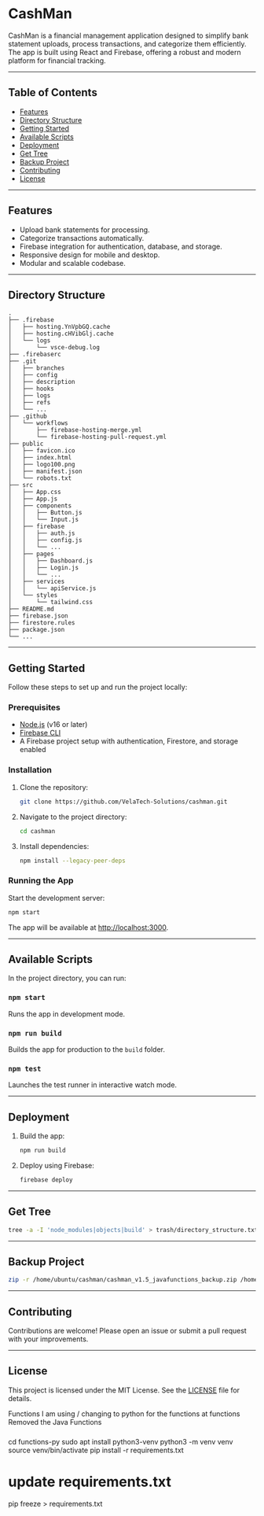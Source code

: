 # CashMan

CashMan is a financial management application designed to simplify bank statement uploads, process transactions, and categorize them efficiently. The app is built using React and Firebase, offering a robust and modern platform for financial tracking.

---

## Table of Contents

- [Features](#features)
- [Directory Structure](#directory-structure)
- [Getting Started](#getting-started)
- [Available Scripts](#available-scripts)
- [Deployment](#deployment)
- [Get Tree](#get-tree)
- [Backup Project](#backup-project)
- [Contributing](#contributing)
- [License](#license)

---

## Features

- Upload bank statements for processing.
- Categorize transactions automatically.
- Firebase integration for authentication, database, and storage.
- Responsive design for mobile and desktop.
- Modular and scalable codebase.

---

## Directory Structure

```plaintext
.
├── .firebase
│   ├── hosting.YnVpbGQ.cache
│   ├── hosting.cHVibGlj.cache
│   └── logs
│       └── vsce-debug.log
├── .firebaserc
├── .git
│   ├── branches
│   ├── config
│   ├── description
│   ├── hooks
│   ├── logs
│   ├── refs
│   └── ...
├── .github
│   └── workflows
│       ├── firebase-hosting-merge.yml
│       └── firebase-hosting-pull-request.yml
├── public
│   ├── favicon.ico
│   ├── index.html
│   ├── logo100.png
│   ├── manifest.json
│   └── robots.txt
├── src
│   ├── App.css
│   ├── App.js
│   ├── components
│   │   ├── Button.js
│   │   └── Input.js
│   ├── firebase
│   │   ├── auth.js
│   │   ├── config.js
│   │   └── ...
│   ├── pages
│   │   ├── Dashboard.js
│   │   ├── Login.js
│   │   └── ...
│   ├── services
│   │   └── apiService.js
│   └── styles
│       └── tailwind.css
├── README.md
├── firebase.json
├── firestore.rules
├── package.json
└── ...
```

---

## Getting Started

Follow these steps to set up and run the project locally:

### Prerequisites

- [Node.js](https://nodejs.org/) (v16 or later)
- [Firebase CLI](https://firebase.google.com/docs/cli/)
- A Firebase project setup with authentication, Firestore, and storage enabled

### Installation

1. Clone the repository:
   ```bash
   git clone https://github.com/VelaTech-Solutions/cashman.git
   ```
2. Navigate to the project directory:
   ```bash
   cd cashman
   ```
3. Install dependencies:
   ```bash
   npm install --legacy-peer-deps
   ```

### Running the App

Start the development server:
```bash
npm start
```
The app will be available at [http://localhost:3000](http://localhost:3000).

---

## Available Scripts

In the project directory, you can run:

### `npm start`

Runs the app in development mode.

### `npm run build`

Builds the app for production to the `build` folder.

### `npm test`

Launches the test runner in interactive watch mode.

---

## Deployment

1. Build the app:
   ```bash
   npm run build
   ```
2. Deploy using Firebase:
   ```bash
   firebase deploy
   ```

---

## Get Tree 

```bash
tree -a -I 'node_modules|objects|build' > trash/directory_structure.txt
```
---

## Backup Project
```bash
zip -r /home/ubuntu/cashman/cashman_v1.5_javafunctions_backup.zip /home/ubuntu/cashman
```
---

## Contributing

Contributions are welcome! Please open an issue or submit a pull request with your improvements.

---

## License

This project is licensed under the MIT License. See the [LICENSE](./LICENSE) file for details.


Functions
I am using / changing to python for the functions at functions
Removed the Java Functions

###
cd functions-py
sudo apt install python3-venv
python3 -m venv venv
source venv/bin/activate
pip install -r requirements.txt

# update requirements.txt
pip freeze > requirements.txt
